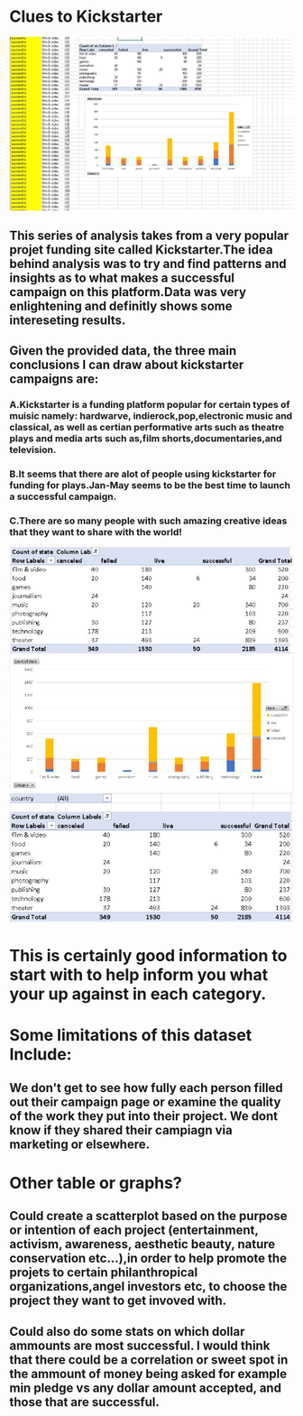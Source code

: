 # Clues to Kickstarter
![](Images/SnapShots.JPG)
## This series of analysis takes from a very popular projet funding site called Kickstarter.The idea behind analysis was to try and find patterns and insights as to what makes a successful campaign on this platform.Data was very enlightening and definitly shows some intereseting results.

## Given the provided data, the three main conclusions I can draw about kickstarter campaigns are:

### A.Kickstarter is a funding platform popular for certain types of muisic namely: hardwarve, indierock,pop,electronic music and classical, as well as certian performative arts such as theatre plays and media arts such as,film shorts,documentaries,and television.

### B.It seems that there are alot of people using kickstarter for funding for plays.Jan-May seems to be the best time to launch a successful campaign. 

### C.There are so many people with such amazing creative ideas that they want to share with the world!

![](Images/1.JPG)
![](Images/2.JPG)
![](Images/3.JPG)
# This is certainly good information to start with to help inform you what your up against in each category. 








# Some limitations of this dataset Include:

## We don't get to see how fully each person filled out their campaign page or examine the quality of the work they put into their project. We dont know if they shared their campiagn via marketing or elsewhere.


# Other table or graphs? 

## Could create a scatterplot based on the purpose or intention of each project  (entertainment, activism, awareness, aesthetic beauty, nature conservation etc...),in order to help promote the projets to certain philanthropical organizations,angel investors etc, to choose the project they want to get invoved with.

## Could also do some stats on which dollar ammounts are most successful. I would think that there could be a correlation or sweet spot in the ammount of money being asked for example min pledge vs any dollar amount accepted, and those that are successful.  
